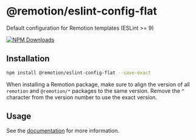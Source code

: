# @remotion/eslint-config-flat
 
Default configuration for Remotion templates (ESLint >= 9)
 
[![NPM Downloads](https://img.shields.io/npm/dm/@remotion/eslint-config-flat.svg?style=flat&color=black&label=Downloads)](https://npmcharts.com/compare/@remotion/eslint-config-flat?minimal=true)
 
## Installation
 
```bash
npm install @remotion/eslint-config-flat --save-exact
```
 
When installing a Remotion package, make sure to align the version of all `remotion` and `@remotion/*` packages to the same version.
Remove the `^` character from the version number to use the exact version.
 
## Usage
 
See the [documentation](https://www.remotion.dev/docs/brownfield#install-the-eslint-plugin) for more information.
